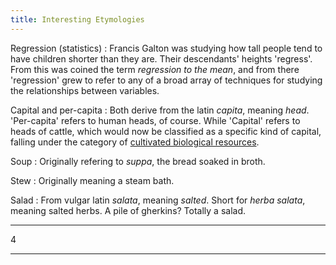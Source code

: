 ```yaml
---
title: Interesting Etymologies
---
```



Regression (statistics)
: Francis Galton was studying how tall people tend to have children shorter than they are. Their descendants' heights 'regress'. From this was coined the term *regression to the mean*, and from there 'regression' grew to refer to any of a broad array of techniques for studying the relationships between variables.


Capital and per-capita
: Both derive from the latin *capita*, meaning *head*. 'Per-capita' refers to human heads, of course. While 'Capital' refers to heads of cattle, which would now be classified as a specific kind of capital, falling under the category of [cultivated biological resources](https://stats.oecd.org/glossary/detail.asp?ID=6380).






Soup
: Originally refering to *suppa*, the bread soaked in broth.

Stew
: Originally meaning a steam bath.

Salad
: From vulgar latin *salata*, meaning *salted*. Short for *herba salata*, meaning salted herbs. A pile of gherkins? Totally a salad.



----

4

----

<!--
Problem is that the height isn't being calculated correctly on mobile. 
According to the [iframeresizer documentation](http://davidjbradshaw.github.io/iframe-resizer/), this is because "resizeFrom" is set to 'child'.
The solution might be found in changing the "heightCalculationMethod".
Ah, nevermind, I can't easily self-host giscus or even the style sheet, so how on earth can I possibly edit a parameter in the script.
I'll need to see if iframeresizer has a way of using javascript to modify a parameter.
-->




<script src="https://giscus.app/client.js"
        data-repo="RMWinslow/posts"
        data-repo-id="MDEwOlJlcG9zaXRvcnkzMzQ3MjkyMjA="
        data-category="Comments"
        data-category-id="DIC_kwDOE_OQBM4B-zgA"
        data-mapping="pathname"
        data-reactions-enabled="0"
        data-emit-metadata="1"
        data-theme="preferred_color_scheme"
        crossorigin="anonymous"
        "origins": ["https://giscus.app", "https://www.rmwinslow.com"],
        async>
</script>

